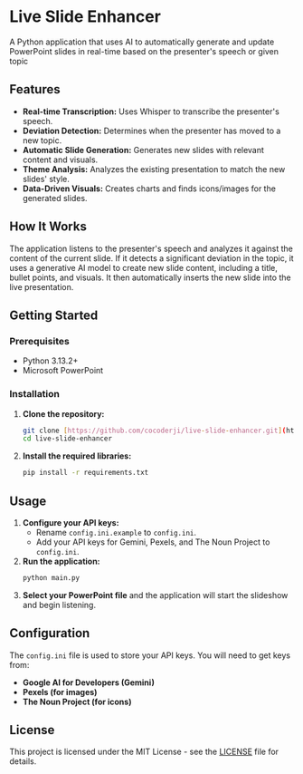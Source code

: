 # Live Slide Enhancer

A Python application that uses AI to automatically generate and update PowerPoint slides in real-time based on the presenter's speech or given topic

## Features

* **Real-time Transcription:** Uses Whisper to transcribe the presenter's speech.
* **Deviation Detection:** Determines when the presenter has moved to a new topic.
* **Automatic Slide Generation:** Generates new slides with relevant content and visuals.
* **Theme Analysis:** Analyzes the existing presentation to match the new slides' style.
* **Data-Driven Visuals:** Creates charts and finds icons/images for the generated slides.

## How It Works

The application listens to the presenter's speech and analyzes it against the content of the current slide. If it detects a significant deviation in the topic, it uses a generative AI model to create new slide content, including a title, bullet points, and visuals. It then automatically inserts the new slide into the live presentation.

## Getting Started

### Prerequisites

* Python 3.13.2+
* Microsoft PowerPoint

### Installation

1.  **Clone the repository:**
    ```bash
    git clone [https://github.com/cocoderji/live-slide-enhancer.git](https://github.com/cocoderji/live-slide-enhancer.git)
    cd live-slide-enhancer
    ```
2.  **Install the required libraries:**
    ```bash
    pip install -r requirements.txt
    ```

## Usage

1.  **Configure your API keys:**
    * Rename `config.ini.example` to `config.ini`.
    * Add your API keys for Gemini, Pexels, and The Noun Project to `config.ini`.
2.  **Run the application:**
    ```bash
    python main.py
    ```
3.  **Select your PowerPoint file** and the application will start the slideshow and begin listening.

## Configuration

The `config.ini` file is used to store your API keys. You will need to get keys from:

* **Google AI for Developers (Gemini)**
* **Pexels (for images)**
* **The Noun Project (for icons)**

## License

This project is licensed under the MIT License - see the [LICENSE](LICENSE) file for details.
